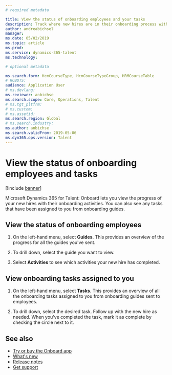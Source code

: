 ```yaml
---
# required metadata

title: View the status of onboarding employees and your tasks
description: Track where new hires are in their onboarding process with the Dynamics 365 for Talent - Onboard app.
author: andreabichsel
manager:
ms.date: 05/02/2019
ms.topic: article
ms.prod:
ms.service: dynamics-365-talent
ms.technology:

# optional metadata

ms.search.form: HcmCourseType, HcmCourseTypeGroup, HRMCourseTable
# ROBOTS:
audience: Application User
# ms.devlang:
ms.reviewer: anbichse
ms.search.scope: Core, Operations, Talent
# ms.tgt_pltfrm:
# ms.custom:
# ms.assetid:
ms.search.region: Global
# ms.search.industry:
ms.author: anbichse
ms.search.validFrom: 2019-05-06
ms.dyn365.ops.version: Talent
---
```


# View the status of onboarding employees and tasks

[!include [banner](includes/banner.md)]

Microsoft Dynamics 365 for Talent: Onboard lets you view the progress of your new hires with their onboarding activities. You can also see any tasks that have been assigned to you from onboarding guides.

## View the status of onboarding employees

1. On the left-hand menu, select **Guides**. This provides an overview of the progress for all the guides you've sent.

2. To drill down, select the guide you want to view.

3. Select **Activities** to see which activities your new hire has completed.

## View onboarding tasks assigned to you

1. On the left-hand menu, select **Tasks**. This provides an overview of all the onboarding tasks assigned to you from onboarding guides sent to employees.

2. To drill down, select the desired task. Follow up with the new hire as needed. When you've completed the task, mark it as complete by checking the circle next to it.

## See also

- [Try or buy the Onboard app](https://dynamics.microsoft.com/en-us/talent/onboard/)
- [What's new](./whats-new.md)
- [Release notes](https://docs.microsoft.com/en-us/business-applications-release-notes/index)
- [Get support](./talent-support.md)

